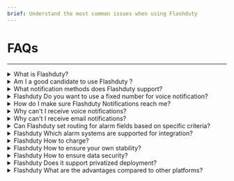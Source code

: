 ```yaml
---
brief: Understand the most common issues when using Flashduty
---
```


# FAQs

---

<details><summary>What is Flashduty?</summary> Flashduty is a comprehensive alarm response platform designed to streamline IT operations. We offer on-duty support, alarm noise reduction, upgrade, and automation features to IT professionals, thereby accelerating enterprise incident response and minimizing potential losses.</details>
<details><summary>Am I a good candidate to use Flashduty ?</summary> You should use Flashduty if your organization or team:<ul><li> A place is needed to collect alarms from all sources in the company and process, track and analyze them uniformly.</li><li> Alarms need to be classified and key personnel can be dynamically notified using different channels. An automatic upgrade process is required to avoid unhandled alarms.</li><li> Daily processing of alarms takes up most of the energy, and alarm noise reduction is needed to solve the problem of alarm fatigue.</li></ul></details>

<details><summary>What notification methods does Flashduty support?</summary>

| Channels |  Private Chat  | Group Chat |
| --- | -------- | ---- |
| Voice    | ✅   |    |
| Short Message    | ✅   |    |
| Mail    | ✅   |    |
| Feishu Application | ✅   |  ✅  |
| DingTalk Application | ✅   |  ✅  |
| WeChat Work App | ✅   |    |
| Slack App| ✅   |  ✅  |
| Microsoft Teams App| ✅   |  ✅  |
| Feishu Robot    |    |  ✅  |
| DingTalk Robot    |    |  ✅  |
| WeChat Work Robot    |    |  ✅  |
| Zoom Robot    |    |  ✅  |
| Telegram Bot    |    |  ✅  |

</details>

<details><summary>Flashduty Do you want to use a fixed number for voice notification?</summary><ul><li> Mainland China: **( 010 ) 21364727** and **( 021 ) 3201 7538** , more numbers can download and import the link file to your phone: [http://donwloads.flashcat.cloud/phone.vcf](http://donwloads.flashcat.cloud/phone.vcf)</li><li> United States, Canada: **12087959989**</li><li> Indonesia, Germany, Malaysia, Australia, Singapore, Thailand, Russia, South Korea, Saudi Arabia, Vietnam, Japan, Hong Kong, Taiwan: **random number**</li><li> Push voice is not supported in other regions. If you have needs, please contact us: [contact-us@flashcat.cloud](mailto:contact-us@flashcat.cloud)</li></ul></details>
<details><summary>How do I make sure Flashduty Notifications reach me?</summary> Flashduty to ensure the availability of each channel.<ul><li> Voice, SMS and email: We use high-availability services provided by multiple cloud vendors, and can quickly switch to another if there is a problem with one.</li><li> IM Application message: IM If the application single chat message fails to be sent, the system will use SMS and email to remind you.</li><li> Dispatch policy settings: It is recommended that you set up circular notifications. If the fault is not claimed, the system will cycle through multiple notifications. Or set up an upgrade link. If the personnel in the current link do not handle it in time, the fault will be escalated and assigned to the personnel in the next link.</li></ul></details>
<details><summary>Why can't I receive voice notifications?</summary> Voice calls have a lot to do with the terminal signal and settings. If you continue to be unable to receive voice notifications, it is recommended to try the following operations:<ol><li> If you are using a mobile phone number registered outside mainland China, please check the geographical range we support.</li><li> First check whether the blacklist or call history of the mobile phone intercepts numbers around the time of dialing, usually fixed-line numbers such as 010xxx or 021xx . If so, please remove the blacklist and whiten it.</li><li> If the mobile phone does not see the blacklist, it may be that the mobile phone number has activated interception services and other functions: the mobile phone number can check whether incoming landline calls have been intercepted through the WeChat public account "China Mobile High Frequency Harassment Call Protection"; the telecom mobile phone number may be in When receiving text messages, the phone will be intercepted. You can also follow the official account "Tianyi Anti-harassment" to check the incoming calls; on China Unicom, you can follow the official account "Wo Assistant" to check the incoming calls, or please consult the customer service number.</li><li> Please note that if your mobile phone number has participated in number portability, please check the blocking status of multiple operators at the same time.</li><li> Try restarting the phone, re-inserting the phone card, inserting the phone card into another phone, and troubleshooting terminal or phone card problems in sequence.</li></ol><p> If you still don't find the reason, please contact us.</p></details>
<details><summary>Why can't I receive email notifications?</summary> It is recommended to try the following:<ol><li> Check the spam in the mail client. If there is any, please remove it proactively to maintain normal reception.</li><li> Check whether the email client has automatic deletion set up. If so, please modify the rules.</li><li> Contact the company's corporate mailbox administrator and check in the background whether it has been blocked ( Gmail and other corporate mailboxes have strict restrictions, and sending too many emails will lead to interception). If so, set up a whitelist for email sources.</li></ol><p> If you still don't find the reason, please contact us.</p></details>
<details><summary>Can Flashduty set routing for alarm fields based on specific criteria?</summary> Yes, Flashduty allows you to route alarms based on various criteria such as tags, severity, title, and description. This feature is detailed under the Integration Center - Integration Details - Routing Configuration.</details>
<details><summary>Flashduty Which alarm systems are supported for integration?</summary><ul><li> Universal integration: email alerts (applicable to almost all alert systems); custom event standards (using self-developed monitoring systems).</li><li> Open source integration: Zabbix , Prometheus , Nightingale and other common open source monitoring.</li><li> Commercial integration: Alibaba Cloud, Tencent Cloud, Huawei Cloud, Aws , Azure and other commercial cloud monitoring.</li></ul><p> If you have other needs, please feel free to contact us at any time.</p></details>
<details><summary>Flashduty How to charge?</summary> We charge according to active users and provide three different versions: free version, standard version and commercial version. For detailed comparison, please visit: https://flashcat.cloud/flashduty/price/<ul><li> We define users who use commercial functions in the current month as active users, and this user must obtain license to use it.</li><li> After the end of each monthly cycle, the license held by active users will be released and must be preempted again in the next cycle.</li><li> When a member is deleted, license is automatically released.</li><li> Viewing alarms requires license , only passively receiving notifications does not require license .</li></ul></details>
<details><summary>Flashduty How to ensure your own stability?</summary><ul><li> Flashduty  SLA :</li></ul><ol><li> Functionality available: Need to ensure core functionality is available 99.95 % of the time</li><li> Delivery timeliness: It is necessary to ensure that 99.95 % of the alarms are delivered within 5 minutes after being triggered</li></ol><ul><li> Flashduty How to guarantee SLA :</li></ul><ol><li> Multi-active in the same city: The infrastructure is built on multiple data centers, and the stateful components are multi-active in the same city;</li><li> Asynchronous processing: After the alarm is reported, it will immediately enter the asynchronous process, and errors will be retried to reduce the risk of alarm loss;</li><li> Redundant alarms: For important alarms, a redundant notification mechanism is provided. Customers can choose multiple channels for circular notifications to ensure that the notifications are reachable;</li><li> Global acceleration: Global acceleration has been enabled for api.flashcat.cloud domain names to ensure the stability of reported links in various places;</li><li> Continuous monitoring: Comprehensively collect all indicators of the system, conduct stress tests regularly, and discover system problems in a timely or in advance manner.</li></ol></details>
<details><summary>Flashduty How to ensure data security?</summary><ol><li> Full stack HTTPS , data transmission ensures security</li><li> Sensitive information is encrypted and stored, and logs are desensitized and then placed on disk.</li><li> Important data modifications require MFA verification and operation auditing is supported.</li><li> Regularly participate in safety certification audits by internationally and domestically recognized third-party authoritative organizations ( ISO27001 , ISO9001 )</li><li> For customers in need, a confidentiality agreement can be signed</li><li> Privacy Agreement: [https://docs.flashcat.cloud/docs/privacy-policy](https://docs.flashcat.cloud/docs/privacy-policy)</li></ol></details>
<details><summary>Flashduty Does it support privatized deployment?</summary> Support, Flashduty a privatized version that is almost identical to the SaaS service. However, due to its high maintenance costs, the charging model of private deployment is different from SaaS services. If not necessary, we recommend that you use cloud services.<p> If you require a private version, please contact us.</p></details>
<details><summary>Flashduty What are the advantages compared to other platforms?</summary><ol><li> We provide more flexible and easy-to-use functions</li><li> We provide more professional and considerate services</li><li> We provide more reasonable product prices</li></ol><p> You are welcome to contact us to get a professional purchasing guide.</p></details>